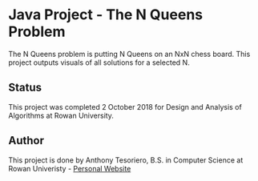 # Java Project - The N Queens Problem
The N Queens problem is putting N Queens on an NxN chess board. This project outputs visuals of all solutions for a selected N.

## Status
This project was completed 2 October 2018 for Design and Analysis of Algorithms at Rowan University. 

## Author
This project is done by Anthony Tesoriero, B.S. in Computer Science at Rowan Univeristy - [Personal Website](http://anttes.com)
